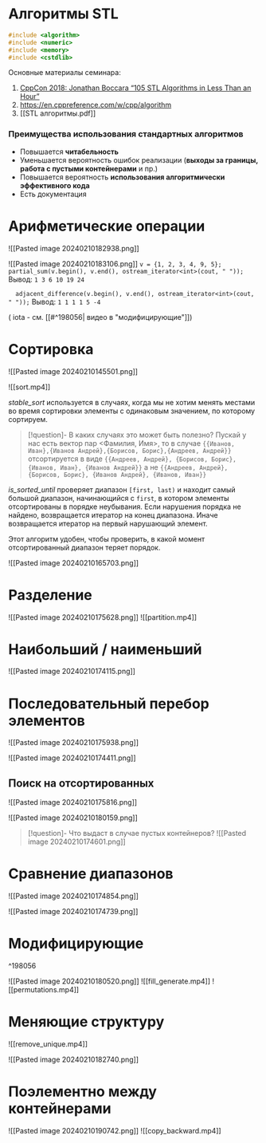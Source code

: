 #  Алгоритмы STL

```cpp
#include <algorithm>
#include <numeric>
#include <memory>
#include <cstdlib>
```

Основные материалы семинара: 

1. [СppCon 2018: Jonathan Boccara “105 STL Algorithms in Less Than an Hour”](https://youtu.be/2olsGf6JIkU)
2. https://en.cppreference.com/w/cpp/algorithm
3. [[STL алгоритмы.pdf]]

### **Преимущества использования стандартных алгоритмов**
- Повышается **читабельность**
- Уменьшается вероятность ошибок реализации (**выходы за границы, работа с пустыми контейнерами** и пр.)
- Повышается вероятность **использования алгоритмически эффективного кода**
- Есть документация


# Арифметические операции
![[Pasted image 20240210182938.png]]

![[Pasted image 20240210183106.png]]
`v = {1, 2, 3, 4, 9, 5};`
` partial_sum(v.begin(), v.end(), ostream_iterator<int>(cout, " "));`
Вывод: `1 3 6 10 19 24`

`  adjacent_difference(v.begin(), v.end(), ostream_iterator<int>(cout, " "));`
Вывод: `1 1 1 1 5 -4`

( iota - см. [[#^198056| видео в "модифицирующие"]])
# Сортировка

![[Pasted image 20240210145501.png]]


![[sort.mp4]]

*stable_sort* используется в случаях, когда мы не хотим менять местами во время сортировки элементы с одинаковым значением, по которому сортируем.

> [!question]- В каких случаях это может быть полезно? 
> Пускай у нас есть вектор пар <Фамилия, Имя>, то в случае
> `{{Иванов, Иван},{Иванов Андрей},{Борисов, Борис},{Андреев, Андрей}}` 
> отсортируется в виде 
> `{{Андреев, Андрей}, {Борисов, Борис}, {Иванов, Иван}, {Иванов Андрей}}`
> а не 
> `{{Андреев, Андрей}, {Борисов, Борис}, {Иванов Андрей}, {Иванов, Иван}}`

*is_sorted_until* проверяет диапазон `[first, last)` и находит самый большой диапазон, начинающийся с `first`, в котором элементы отсортированы в порядке неубывания.
Если нарушения порядка не найдено, возвращается итератор на конец диапазона. Иначе возвращается итератор на первый нарушающий элемент.

Этот алгоритм удобен, чтобы проверить, в какой момент отсортированный диапазон теряет порядок.


![[Pasted image 20240210165703.png]]

# Разделение
![[Pasted image 20240210175628.png]]
![[partition.mp4]]
# Наибольший / наименьший
![[Pasted image 20240210174115.png]]

# Последовательный перебор элементов
![[Pasted image 20240210175938.png]]

![[Pasted image 20240210174411.png]]

## Поиск на отсортированных
![[Pasted image 20240210175816.png]]


![[Pasted image 20240210180159.png]]


> [!question]- Что выдаст в случае пустых контейнеров?
> ![[Pasted image 20240210174601.png]]

# Сравнение диапазонов
![[Pasted image 20240210174854.png]]

![[Pasted image 20240210174739.png]]


# Модифицирующие

^198056

![[Pasted image 20240210180520.png]]
![[fill_generate.mp4]]
![[permutations.mp4]]

# Меняющие структуру
![[remove_unique.mp4]]

![[Pasted image 20240210182740.png]]


# Поэлементно между контейнерами
![[Pasted image 20240210190742.png]]
![[copy_backward.mp4]]